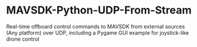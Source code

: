 # MAVSDK-Python-UDP-From-Stream
Real-time offboard control commands to MAVSDK from external sources (Any platform) over UDP, including a Pygame GUI example for joystick-like drone control
